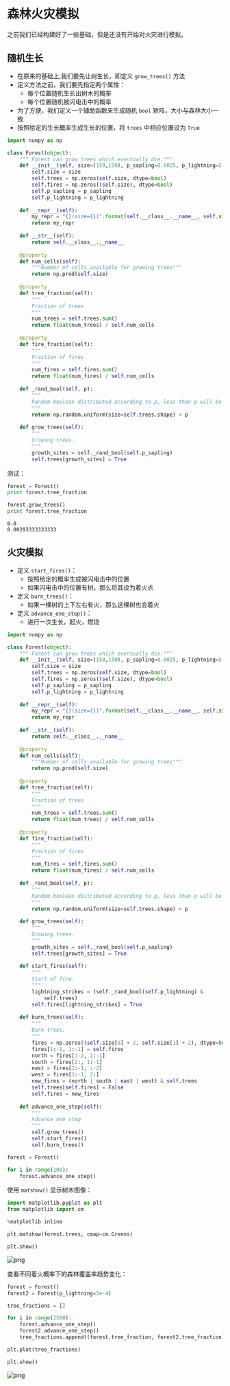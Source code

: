 # 森林火灾模拟

之前我们已经构建好了一些基础，但是还没有开始对火灾进行模拟。

## 随机生长

- 在原来的基础上,我们要先让树生长，即定义 `grow_trees()` 方法
- 定义方法之前，我们要先指定两个属性：
    - 每个位置随机生长出树木的概率
    - 每个位置随机被闪电击中的概率
- 为了方便，我们定义一个辅助函数来生成随机 `bool` 矩阵，大小与森林大小一致
- 按照给定的生长概率生成生长的位置，将 `trees` 中相应位置设为 `True`


```python
import numpy as np

class Forest(object):
    """ Forest can grow trees which eventually die."""
    def __init__(self, size=(150,150), p_sapling=0.0025, p_lightning=5.0e-6):
        self.size = size
        self.trees = np.zeros(self.size, dtype=bool)
        self.fires = np.zeros((self.size), dtype=bool)
        self.p_sapling = p_sapling
        self.p_lightning = p_lightning
        
    def __repr__(self):
        my_repr = "{}(size={})".format(self.__class__.__name__, self.size)
        return my_repr
    
    def __str__(self):
        return self.__class__.__name__
    
    @property
    def num_cells(self):
        """Number of cells available for growing trees"""
        return np.prod(self.size)
    
    @property
    def tree_fraction(self):
        """
        Fraction of trees
        """
        num_trees = self.trees.sum()
        return float(num_trees) / self.num_cells
    
    @property
    def fire_fraction(self):
        """
        Fraction of fires
        """
        num_fires = self.fires.sum()
        return float(num_fires) / self.num_cells
    
    def _rand_bool(self, p):
        """
        Random boolean distributed according to p, less than p will be True
        """
        return np.random.uniform(size=self.trees.shape) < p
    
    def grow_trees(self):
        """
        Growing trees.
        """
        growth_sites = self._rand_bool(self.p_sapling)
        self.trees[growth_sites] = True
```

测试：


```python
forest = Forest()
print forest.tree_fraction

forest.grow_trees()
print forest.tree_fraction
```

    0.0
    0.00293333333333
    

## 火灾模拟

- 定义 `start_fires()`：
    - 按照给定的概率生成被闪电击中的位置
    - 如果闪电击中的位置有树，那么将其设为着火点
- 定义 `burn_trees()`：
    - 如果一棵树的上下左右有火，那么这棵树也会着火
- 定义 `advance_one_step()`：
    - 进行一次生长，起火，燃烧


```python
import numpy as np

class Forest(object):
    """ Forest can grow trees which eventually die."""
    def __init__(self, size=(150,150), p_sapling=0.0025, p_lightning=5.0e-6):
        self.size = size
        self.trees = np.zeros(self.size, dtype=bool)
        self.fires = np.zeros((self.size), dtype=bool)
        self.p_sapling = p_sapling
        self.p_lightning = p_lightning
        
    def __repr__(self):
        my_repr = "{}(size={})".format(self.__class__.__name__, self.size)
        return my_repr
    
    def __str__(self):
        return self.__class__.__name__
    
    @property
    def num_cells(self):
        """Number of cells available for growing trees"""
        return np.prod(self.size)
    
    @property
    def tree_fraction(self):
        """
        Fraction of trees
        """
        num_trees = self.trees.sum()
        return float(num_trees) / self.num_cells
    
    @property
    def fire_fraction(self):
        """
        Fraction of fires
        """
        num_fires = self.fires.sum()
        return float(num_fires) / self.num_cells
    
    def _rand_bool(self, p):
        """
        Random boolean distributed according to p, less than p will be True
        """
        return np.random.uniform(size=self.trees.shape) < p
    
    def grow_trees(self):
        """
        Growing trees.
        """
        growth_sites = self._rand_bool(self.p_sapling)
        self.trees[growth_sites] = True
        
    def start_fires(self):
        """
        Start of fire.
        """
        lightning_strikes = (self._rand_bool(self.p_lightning) & 
            self.trees)
        self.fires[lightning_strikes] = True
    
    def burn_trees(self):
        """
        Burn trees.
        """
        fires = np.zeros((self.size[0] + 2, self.size[1] + 2), dtype=bool)
        fires[1:-1, 1:-1] = self.fires
        north = fires[:-2, 1:-1]
        south = fires[2:, 1:-1]
        east = fires[1:-1, :-2]
        west = fires[1:-1, 2:]
        new_fires = (north | south | east | west) & self.trees
        self.trees[self.fires] = False
        self.fires = new_fires
        
    def advance_one_step(self):
        """
        Advance one step
        """
        self.grow_trees()
        self.start_fires()
        self.burn_trees()
```


```python
forest = Forest()

for i in range(100):
    forest.advance_one_step()
```

使用 `matshow()` 显示树木图像：


```python
import matplotlib.pyplot as plt
from matplotlib import cm

%matplotlib inline

plt.matshow(forest.trees, cmap=cm.Greens)

plt.show()
```


    
![png](08.07-forest-fire-simulation_files/08.07-forest-fire-simulation_12_0.png)
    


查看不同着火概率下的森林覆盖率趋势变化：


```python
forest = Forest()
forest2 = Forest(p_lightning=5e-4)

tree_fractions = []

for i in range(2500):
    forest.advance_one_step()
    forest2.advance_one_step()
    tree_fractions.append((forest.tree_fraction, forest2.tree_fraction))

plt.plot(tree_fractions)

plt.show()
```


    
![png](08.07-forest-fire-simulation_files/08.07-forest-fire-simulation_14_0.png)
    

